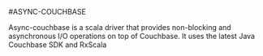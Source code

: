 #ASYNC-COUCHBASE

Async-couchbase  is a scala driver that provides non-blocking and asynchronous I/O operations on top of Couchbase. It uses the latest Java Couchbase SDK and RxScala